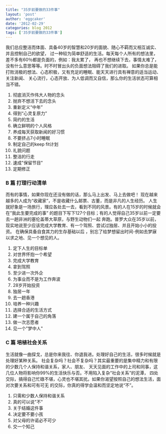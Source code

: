 ```yaml
---
title: "35岁前要做的33件事" 
layout: 'post'
author: 'eggcaker'
date: '2012-02-29'
categories: blog 2012
tags: ['35岁前要做的33件事']
---
```



我们总应整洁而体面、具备40岁的智慧和20岁的面貌、随心不羁而又相互诚实、并且控制自己的欲望，
过一种较为简单舒适的生活。每天每个人所有的想法里，差不多有60％都是负面的，例如：我太累了，
再也不想继续下去，事情太难了，没有什么意思等等。时不时冒出头的负面想法阻碍了我们的进取。
如果你总是能打败消极的想法、心态积极，又有充足的睡眠、能天天进行具有禅意的适当运动、关注新闻、
关心流行，心态开放、为人低调而又自信，那么你的生活状态可算相当不错。

  1. 彻底消灭作伟大人物的念头 
  2. 抛弃不想活下去的念头 
  3. 重新定义“中年” 
  4. 得到“心灵复原力” 
  5. 简约的生活 
  6. 确立鲜明的个人风格 
  7. 养成每天获取新闻的好习惯 
  8. 不要挤占7小时睡眠 
  9. 制定自己的keep fit计划 
  10. 礼貌问题 
  11. 整洁的行走 
  12. 速成"保留节目" 
  13. 定期修正 

### B 篇 打理行动清单

而有的事情，如果你现在还没有做的话，那么马上出发、马上去做吧！ 现在越来越多的人成为“收藏家”，不是收藏什么邮票、古董，而是非凡的人生经历。
人生就好象是一场旅行，理应各处去一去，看到不同的风景。有的人在15岁的时候就会在”我此生要完成的事”
的题目下写下127个目标；有的人觉得自己35岁以前一定要去一趟非洲的塞伦盖蒂大草原，与野生动物们一起
奔跑。普罗大众在35岁以前，现实地说至少应该完成大学教育、有一个驾照、尝试过独居、并且开始小小的投资。 在确保具备自食其力的生存基础以后
，别忘了给梦想留出时间-例如去梦寐以求之地、见一个想见的人。

  1. 定下人生的目标单 
  2. 对世界怀抱一个希望 
  3. 完成大学教育 
  4. 拿到驾照 
  5. 至少进一次外企 
  6. 为事业而不是为工作奔波 
  7. 28岁开始投资 
  8. 独居一年 
  9. 去一趟香港 
  10. 培养一种兴趣 
  11. 选择合适的生活方式 
  12. 建一个属于自己的角落 
  13. 做一次志愿者 
  14. 见一个"梦中人" 

### C 篇 培植社会关系

生活就像一曲探戈，总是你来我往、你退我进。处理好自己的生活，很多时候就是处理好某种关系。
社会复杂吗？社会不复杂吗？其实最重要的是集中精力和有限的少数几个人保持和谐关系，家人、朋友、
天天见面的工作中的上司和同事，这几位人物将影响你99%的生活快乐与否。不用陷入复杂“社会关系”的泥潭，
四处交际，搞得自己忙碌不堪，心灵也不堪其扰。如果你渴望按照自己的想法生活，面对次要关系和可有可无 的交际，你真的得学会温和而坚定地说“不”。

  1. 只需和少数人保持和谐关系 
  2. 真的可以说"不" 
  3. 关于结婚这件事 
  4. 决定要不要小孩 
  5. 对父母的许诺必不可少 
  6. 交一个知己 

